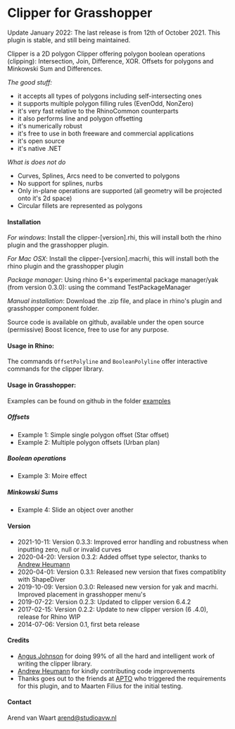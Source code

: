 Clipper for Grasshopper
=========

Update January 2022: The last release is from 12th of October 2021. This plugin is stable, and still being maintained.

Clipper is a 2D polygon Clipper offering polygon boolean operations (clipping): Intersection, Join, Difference, XOR. Offsets for polygons and Minkowski Sum and Differences. 

*The good stuff:*

 - it accepts all types of polygons including self-intersecting ones
 - it supports multiple polygon filling rules (EvenOdd, NonZero)
 - it's very fast relative to the RhinoCommon counterparts
 - it also performs line and polygon offsetting
 - it's numerically robust
 - it's free to use in both freeware and commercial applications
 - it's open source
 - it's native .NET

*What is does not do*

 - Curves, Splines, Arcs need to be converted to polygons
 - No support for splines, nurbs
 - Only in-plane operations are supported (all geometry will be projected onto it's 2d space)
 - Circular fillets are represented as polygons

#### Installation

*For windows*: Install the clipper-[version].rhi, this will install both the rhino plugin and the grasshopper plugin.

*For Mac OSX*: Install the clipper-[version].macrhi, this will install both the rhino plugin and the grasshopper plugin

*Package manager*: Using rhino 6+'s experimental package manager/yak (from version 0.3.0): using the command TestPackageManager

*Manual installation*: Download the .zip file, and place in rhino's plugin and grasshopper component folder.

Source code is available on github, available under the open source (permissive) Boost licence, free to use for any purpose.

#### Usage in Rhino:

The commands `OffsetPolyline` and `BooleanPolyline` offer interactive commands for the clipper library.

#### Usage in Grasshopper:

Examples can be found on github in the folder [examples]

##### Offsets

- Example 1: Simple single polygon offset (Star offset)
- Example 2: Multiple polygon offsets (Urban plan)

##### Boolean operations

- Example 3: Moire effect

##### Minkowski Sums

- Example 4: Slide an object over another

#### Version

- 2021-10-11: Version 0.3.3: Improved error handling and robustness when inputting zero, null or invalid curves
- 2020-04-20: Version 0.3.2: Added offset type selector, thanks to [Andrew Heumann]
- 2020-04-01: Version 0.3.1: Released new version that fixes compatiblity with ShapeDiver
- 2019-10-09: Version 0.3.0: Released new version for yak and macrhi. Improved placement in grasshopper menu's
- 2019-07-22: Version 0.2.3: Updated to clipper version 6.4.2
- 2017-02-15: Version 0.2.2: Update to new clipper version (6 .4.0), release for Rhino WIP
- 2014-07-06: Version 0.1, first beta release

#### Credits

- [Angus Johnson] for doing 99% of all the hard and intelligent work of writing the clipper library.
- [Andrew Heumann] for kindly contributing code improvements
- Thanks goes out to the friends at [APTO] who triggered the requirements for this plugin, and to Maarten Filius for the initial testing.

#### Contact

Arend van Waart arend@studioavw.nl

[Andrew Heumann]:https://github.com/andrewheumann
[clipper]:http://www.angusj.com/delphi/clipper.php
[Angus Johnson]:http://www.angusj.com
[boost]:http://www.boost.org/LICENSE_1_0.txt
[github]:https://github.com/arendvw/clipper
[APTO]:http://www.apto.nl
[examples]:https://github.com/arendvw/clipper/tree/master/examples
